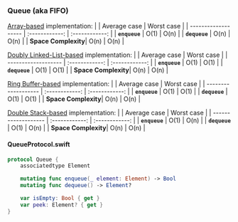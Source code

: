 ### Queue (aka FIFO)
[Array-based](Queue/Queue/QueueArray.swift) implementation:
|                     | Average case   | Worst case     |
| ------------------- | :------------: | :------------: |
| **`enqueue`**       | O(1)           | O(n)           |
| **`dequeue`**       | O(n)           | O(n)           |
| **Space Complexity**| O(n)           | O(n)           |

[Doubly Linked-List-based](Queue/Queue/QueueLinkedList.swift) implementation:
|                     | Average case   | Worst case     |
| ------------------- | :------------: | :------------: |
| **`enqueue`**       | O(1)           | O(1)           |
| **`dequeue`**       | O(1)           | O(1)           |
| **Space Complexity**| O(n)           | O(n)           |

[Ring Buffer-based](Queue/Queue/QueueRingBuffer.swift) implementation:
|                     | Average case   | Worst case     |
| ------------------- | :------------: | :------------: |
| **`enqueue`**       | O(1)           | O(1)           |
| **`dequeue`**       | O(1)           | O(1)           |
| **Space Complexity**| O(n)           | O(n)           |

[Double Stack-based](Queue/Queue/QueueStack.swift) implementation:
|                     | Average case   | Worst case     |
| ------------------- | :------------: | :------------: |
| **`enqueue`**       | O(1)           | O(n)           |
| **`dequeue`**       | O(1)           | O(n)           |
| **Space Complexity**| O(n)           | O(n)           |


#### QueueProtocol.swift
```swift
protocol Queue {
    associatedtype Element

    mutating func enqueue(_ element: Element) -> Bool
    mutating func dequeue() -> Element?

    var isEmpty: Bool { get }
    var peek: Element? { get }
}
```